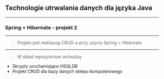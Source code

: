 ## Technologie utrwalania danych dla języka Java
---
### Spring + Hibernate - projekt 2
---

> Projekt jest realizacją CRUD-a przy użyciu Spring + Hibernate

***
> W skład repozytorium wchodzą:
 * Skrypty uruchamiające *HSQLDB*
 * Projekt CRUD dla bazy danych sklepu komputerowego

